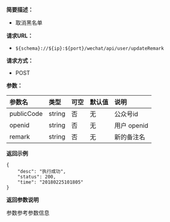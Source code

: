 **简要描述：** 

- 取消黑名单

**请求URL：** 
- ` ${schema}://${ip}:${port}/wechat/api/user/updateRemark `
  
**请求方式：**
- POST

**参数：** 

| 参数名 | 类型 | 可空 | 默认值 | 说明 |
| :-- | :-- | :-- | :-- | :-- |
| publicCode | string | 否 | 无 | 公众号id |
| openid | string | 否 | 无 | 用户 openid |
| remark | string | 否 | 无 | 新的备注名 |

 **返回示例**

``` 
{
    "desc": "执行成功",
    "status": 200,
    "time": "20180225101805"
}
```


**返回参数说明** 

参数参考参数信息




